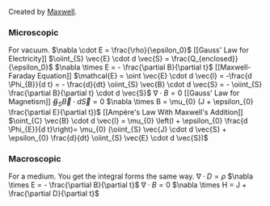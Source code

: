 
Created by [Maxwell](https://en.wikipedia.org/wiki/James_Clerk_Maxwell).

### Microscopic 
For vacuum.
$\nabla \cdot E = \frac{\rho}{\epsilon_0}$ 
		[[Gauss' Law for Electricity]]
		$\oiint_{S} \vec{E} \cdot d \vec{S} = \frac{Q_{enclosed}}{\epsilon_0}$
$\nabla \times E = - \frac{\partial B}{\partial t}$
		[[Maxwell-Faraday Equation]]
		$\mathcal{E} = \oint \vec{E} \cdot d \vec{l} = -\frac{d \Phi_{B}}{d t} = - \frac{d}{dt} \oiint_{S} \vec{B} \cdot d \vec{S} = - \oiint_{S} \frac{\partial B}{\partial t} \cdot d \vec{S}$
$\nabla \cdot B = 0$
		[[Gauss' Law for Magnetism]]
		$\oiint_{S} \vec{B} \cdot d \vec{S} = 0$
$\nabla \times B = \mu_{0} (J + \epsilon_{0} \frac{\partial E}{\partial t})$
		[[Ampère's Law With Maxwell's Addition]]
		$\oint_{C} \vec{B} \cdot d \vec{l} = \mu_{0} \left(I + \epsilon_{0} \frac{d \Phi_{E}}{d t}\right)= \mu_{0} (\oiint_{S} \vec{J} \cdot d \vec{S} + \epsilon_{0} \frac{d}{dt} \oiint_{S} \vec{E} \cdot d \vec{S})$
### Macroscopic
For a medium. You get the integral forms the same way.
$\nabla \cdot D = \rho$
$\nabla \times E = - \frac{\partial B}{\partial t}$
$\nabla \cdot B = 0$
$\nabla \times H = J + \frac{\partial D}{\partial t}$
